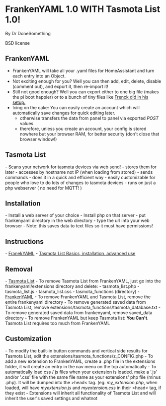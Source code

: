<h1>FrankenYAML 1.0 WITH Tasmota List 1.0!</h1>

By Dr DoneSomething

BSD license

<h2>FrankenYAML</h2>

  - FrankenYAML will take all your .yaml files for HomeAssistant and turn each entry into an Object.
  - Not exciting enough for you? Well you can then add, edit, delete, disable (comment out), and export it, then re-import it!
  - Still not good enough? Well you can export either to one big file (makes the pi boot happier) or to a bunch of tiny files like <a href="https://www.youtube.com/watch?v=lndeybw21PY">Frenck did in his setup.</a>
  - Icing on the cake: You can easily create an account which will automatically save changes for quick editing later.
      - otherwise transfers the data from panel to panel via exported _POST_ values
      - therefore, unless you create an account, your config is stored nowhere but your browser RAM, for better security (don't close that browser window!)
 
 <h2>Tasmota List</h2>
  - Scans your network for tasmota devices via web send!
  - stores them for later
  - accesses by hostname not IP (when loading from stored)
  - sends commands
  - does it in a quick and efficient way
  - easily customizable for people who love to do lots of changes to tasmota devices
  - runs on just a php webserver ( no need for MQTT! )

<h2>Installation</h2>
  - Install a web server of your choice
  - Install php on that server
  - put frankenyaml directory in the web directory
  - type the url into your web browser
  - Note: this saves data to text files so it must have permissions!

<h2>Instructions</h2>
  - <a href="https://www.youtube.com/watch?v=4iPefBPq0Wo">FranekYAML</a>
  - <a href="https://www.youtube.com/watch?v=-sv9vlIR-7U">Tasmota List Basics, installation, advanced use</a>

<h2>Removal</h2>
  - <u>Tasmota List</u>
    - To remove Tasmota List from FrankenYAML, just go into the frankenyaml/extensions directory and delete:
    - tasmota_list.php
    - tasmota_list.js
    - tasmota_list.css
    - tasmota_functions (directory)
  - <u>FrankenYAML</u>
    - To remove FrankenYAML and Tasmota List, remove the entire frankenyaml directory
    - To remove generated saved data from Tasmota List, remove extensions/tasmota_functions/tasmota_database.txt
    - To remove generated saved data from frankenyaml, remove saved_data directory
    - To remove FrankenYAML but keep Tasmota list: <b>You Can't</b>. Tasmota List requires too much from FrankenYAML
 
<h2>Customization</h2>
  - To modify the built-in button commands and vertical side results for Tasmota List, edit the extensions/tasmota_functions/z_CONFIG.php
  - To add a new extension to FrankenYAML, create a .php file in the extensions folder, it will create an entry in the nav menu on the top automatically
    - To automatically load css / js files when your extension is loaded. make a '.js' and/or '.css' file with the same file name as your extensions' php file (minus .php). It will be dumped into the &gt;head&lt; tag. (eg. <i>my_extension.php</i>, when loaded, will have <i>myextension.js</i> and <i>myextension.css</i> in their &gt;head&lt; tag, if they exist
    - Extensions will inherit all functionality of Tasmota List and will inherit the user's saved settings and whatnot
        
